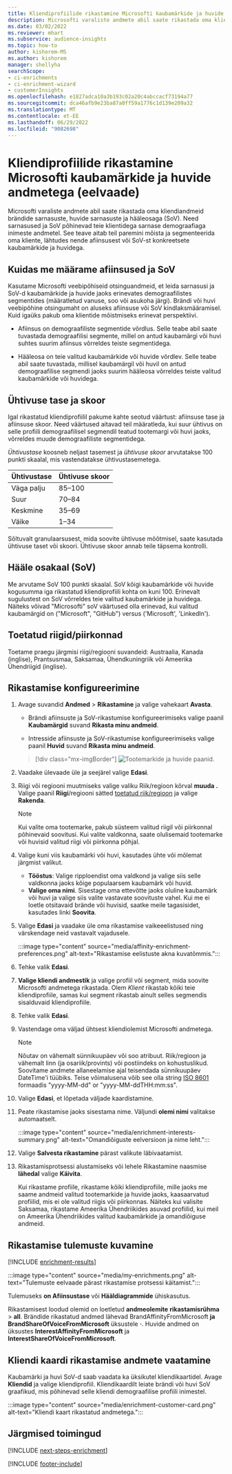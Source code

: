 ```yaml
---
title: Kliendiprofiilide rikastamine Microsofti kaubamärkide ja huvide andmetega (eelvaade)
description: Microsofti varaliste andmete abil saate rikastada oma kliendiandmeid sarnasuste ja häälkäsklusega.
ms.date: 03/02/2022
ms.reviewer: mhart
ms.subservice: audience-insights
ms.topic: how-to
author: kishorem-MS
ms.author: kishorem
manager: shellyha
searchScope:
- ci-enrichments
- ci-enrichment-wizard
- customerInsights
ms.openlocfilehash: e1827adca10a3b193c02a20c4abccacf73194a77
ms.sourcegitcommit: dca46afb9e23ba87a0ff59a1776c1d139e209a32
ms.translationtype: MT
ms.contentlocale: et-EE
ms.lasthandoff: 06/29/2022
ms.locfileid: "9082698"
---
```

# <a name="enrich-customer-profiles-with-brands-and-interests-data-from-microsoft-preview"></a>Kliendiprofiilide rikastamine Microsofti kaubamärkide ja huvide andmetega (eelvaade)

Microsofti varaliste andmete abil saate rikastada oma kliendiandmeid brändide sarnasuste, huvide sarnasuste ja hääleosaga (SoV). Need sarnasused ja SoV põhinevad teie klientidega sarnase demograafiaga inimeste andmetel. See teave aitab teil paremini mõista ja segmenteerida oma kliente, lähtudes nende afiinsusest või SoV-st konkreetsete kaubamärkide ja huvidega.

## <a name="how-we-determine-affinities-and-sov"></a>Kuidas me määrame afiinsused ja SoV

Kasutame Microsofti veebipõhiseid otsinguandmeid, et leida sarnasusi ja SoV-d kaubamärkide ja huvide jaoks erinevates demograafilistes segmentides (määratletud vanuse, soo või asukoha järgi). Brändi või huvi veebipõhine otsingumaht on aluseks afiinsuse või SoV kindlaksmääramisel. Kuid igaüks pakub oma klientide mõistmiseks erinevat perspektiivi.

- Afiinsus on demograafiliste segmentide võrdlus. Selle teabe abil saate tuvastada demograafilisi segmente, millel on antud kaubamärgi või huvi suhtes suurim afiinsus võrreldes teiste segmentidega.

- Hääleosa on teie valitud kaubamärkide või huvide võrdlev. Selle teabe abil saate tuvastada, millisel kaubamärgil või huvil on antud demograafilise segmendi jaoks suurim hääleosa võrreldes teiste valitud kaubamärkide või huvidega.

## <a name="affinity-level-and-score"></a>Ühtivuse tase ja skoor

Igal rikastatud kliendiprofiilil pakume kahte seotud väärtust: afiinsuse tase ja afiinsuse skoor. Need väärtused aitavad teil määratleda, kui suur ühtivus on selle profiili demograafilisel segmendil teatud tootemargi või huvi jaoks, võrreldes muude demograafiliste segmentidega.

*Ühtivustase* koosneb neljast tasemest ja *ühtivuse skoor* arvutatakse 100 punkti skaalal, mis vastendatakse ühtivustasemetega.

|Ühtivustase |Ühtivuse skoor  |
|---------|---------|
|Väga palju     | 85–100       |
|Suur     | 70–84        |
|Keskmine     | 35–69        |
|Väike     | 1–34        |

Sõltuvalt granulaarsusest, mida soovite ühtivuse mõõtmisel, saate kasutada ühtivuse taset või skoori. Ühtivuse skoor annab teile täpsema kontrolli.

## <a name="share-of-voice-sov"></a>Hääle osakaal (SoV)

Me arvutame SoV 100 punkti skaalal. SoV kõigi kaubamärkide või huvide kogusumma iga rikastatud kliendiprofiili kohta on kuni 100. Erinevalt sugulustest on SoV võrreldes teie valitud kaubamärkide ja huvidega. Näiteks võivad "Microsofti" soV väärtused olla erinevad, kui valitud kaubamärgid on ("Microsoft", "GitHub") versus ('Microsoft', 'LinkedIn').

## <a name="supported-countriesregions"></a>Toetatud riigid/piirkonnad

Toetame praegu järgmisi riigi/regiooni suvandeid: Austraalia, Kanada (inglise), Prantsusmaa, Saksamaa, Ühendkuningriik või Ameerika Ühendriigid (inglise).

## <a name="configure-the-enrichment"></a>Rikastamise konfigureerimine

1. Avage suvandid **Andmed** > **Rikastamine** ja valige vahekaart **Avasta**.

   - Brändi afiinsuste ja SoV-rikastumise konfigureerimiseks valige paanil **Kaubamärgid** suvand **Rikasta minu andmeid**.

   - Intresside afiinsuste ja SoV-rikastumise konfigureerimiseks valige paanil **Huvid** suvand **Rikasta minu andmeid**.

   > [!div class="mx-imgBorder"]
   > ![Tootemarkide ja huvide paanid.](media/BrandsInterest-tile-Hub.png "Tootemarkide ja huvide paanid")

1. Vaadake ülevaade üle ja seejärel valige **Edasi**.

1. Riigi või regiooni muutmiseks valige valiku Riik/regioon kõrval **muuda** **.** Valige paanil **Riigi**/regiooni sätted [toetatud riik/regioon](#supported-countriesregions) ja valige **Rakenda**.

   > [!NOTE]
   > Kui valite oma tootemarke, pakub süsteem valitud riigil või piirkonnal põhinevaid soovitusi. Kui valite valdkonna, saate olulisemaid tootemarke või huvisid valitud riigi või piirkonna põhjal.

1. Valige kuni viis kaubamärki või huvi, kasutades ühte või mõlemat järgmist valikut.

   - **Tööstus**: Valige ripploendist oma valdkond ja valige siis selle valdkonna jaoks kõige populaarsem kaubamärk või huvid.
   - **Valige oma nimi**. Sisestage oma ettevõtte jaoks oluline kaubamärk või huvi ja valige siis valite vastavate soovituste vahel. Kui me ei loetle otsitavaid brände või huvisid, saatke meile tagasisidet, kasutades linki **Soovita**.

1. Valige **Edasi** ja vaadake üle oma rikastamise vaikeeelistused ning värskendage neid vastavalt vajadusele.

   :::image type="content" source="media/affinity-enrichment-preferences.png" alt-text="Rikastamise eelistuste akna kuvatõmmis.":::

1. Tehke valik **Edasi**.

1. **Valige kliendi andmestik** ja valige profiil või segment, mida soovite Microsofti andmetega rikastada. Olem *Klient* rikastab kõiki teie kliendiprofiile, samas kui segment rikastab ainult selles segmendis sisalduvaid kliendiprofiile.

1. Tehke valik **Edasi**.

1. Vastendage oma väljad ühtsest kliendiolemist Microsofti andmetega.

   > [!NOTE]
   > Nõutav on vähemalt sünnikuupäev või soo atribuut. Riik/regioon ja vähemalt linn (ja osariik/provints) või postiindeks on kohustuslikud. Soovitame andmete allaneelamise ajal teisendada sünnikuupäev DateTime'i tüübiks. Teise võimalusena võib see olla string [ISO 8601](https://www.iso.org/iso-8601-date-and-time-format.html) formaadis "yyyy-MM-dd" or "yyyy-MM-ddTHH:mm:ss".

1. Valige **Edasi**, et lõpetada väljade kaardistamine.

1. Peate rikastamise jaoks sisestama nime. Väljundi **olemi nimi** valitakse automaatselt.

   :::image type="content" source="media/enrichment-interests-summary.png" alt-text="Omandiõiguste eelversioon ja nime leht.":::

1. Valige **Salvesta rikastamine** pärast valikute läbivaatamist.

1. Rikastamisprotsessi alustamiseks või lehele Rikastamine naasmise **lähedal** valige **Käivita**.

   Kui rikastame profiile, rikastame kõiki kliendiprofiile, mille jaoks me saame andmeid valitud tootemarkide ja huvide jaoks, kaasaarvatud profiilid, mis ei ole valitud riigis või piirkonnas. Näiteks kui valisite Saksamaa, rikastame Ameerika Ühendriikides asuvad profiilid, kui meil on Ameerika Ühendriikides valitud kaubamärkide ja omandiõiguse andmeid.

## <a name="view-enrichment-results"></a>Rikastamise tulemuste kuvamine

[!INCLUDE [enrichment-results](includes/enrichment-results.md)]

:::image type="content" source="media/my-enrichments.png" alt-text="Tulemuste eelvaade pärast rikastamise protsessi käitamist.":::

Tulemuseks **on Afiinsustase** või **Hääldiagrammide** ühiskasutus.

Rikastamisest loodud olemid on loetletud **andmeolemite** **rikastamisrühma** > **all**. Brändide rikastatud andmed lähevad BrandAffinityFromMicrosoft **ja BrandShareOfVoiceFromMicrosoft** üksustele **·**. Huvide andmed on üksustes **InterestAffinityFromMicrosoft** ja **InterestShareOfVoiceFromMicrosoft**.

## <a name="see-enrichment-data-on-the-customer-card"></a>Kliendi kaardi rikastamise andmete vaatamine

Kaubamärki ja huvi SoV-d saab vaadata ka üksikutel kliendikaartidel. Avage **Kliendid** ja valige kliendiprofiil. Kliendikaardilt leiate brändi või huvi SoV graafikud, mis põhinevad selle kliendi demograafilise profiili inimestel.

:::image type="content" source="media/enrichment-customer-card.png" alt-text="Kliendi kaart rikastatud andmetega.":::

## <a name="next-steps"></a>Järgmised toimingud

[!INCLUDE [next-steps-enrichment](includes/next-steps-enrichment.md)]


[!INCLUDE [footer-include](includes/footer-banner.md)]
